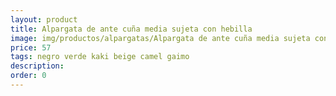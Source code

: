 ```yaml
---
layout: product
title: Alpargata de ante cuña media sujeta con hebilla 
image: img/productos/alpargatas/Alpargata de ante cuña media sujeta con hebilla =57 =negro verde kaki beige camel gaimo.webp
price: 57 
tags: negro verde kaki beige camel gaimo
description: 
order: 0
---
```

